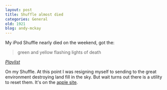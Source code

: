 ```yaml
---
layout: post
title: Shuffle almost died
categories: General
old: 1921
blog: andy-mckay
---
```

<p>My iPod Shuffle nearly died on the weekend, got the:
<blockquote>green and yellow flashing lights of death</blockquote>
<cite><a href="http://playlistmag.com/forums/ubbthreads/showflat.php?Cat=&Number=5901&Main=5819">Playlist</a></cite>
<p>On my Shuffle. At this point I was resigning myself to sending to the great environment destroying land fill in the sky. But wait turns out there is a utility to reset them. It's on the <a href="http://docs.info.apple.com/article.html?artnum=303979">apple site</a>.</p>